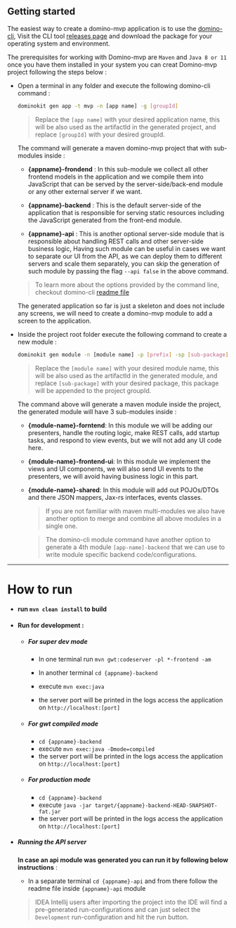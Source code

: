 ## Getting started

The easiest way to create a domino-mvp application is to use the [domino-cli](https://github.com/DominoKit/domino-cli), Visit the CLI tool [releases page](https://github.com/DominoKit/domino-cli/releases) and download the package for your operating system and environment.

The prerequisites for working with Domino-mvp are `Maven` and `Java 8 or 11` once you have them installed in your system you can creat Domino-mvp project following the steps below :

- Open a terminal in any folder and execute the following domino-cli command : 

    ```bash
    dominokit gen app -t mvp -n [app name] -g [groupId]
    ```
    
    > Replace the `[app name]` with your desired application name, this will be also used as the artifactId in the generated project, and replace `[groupId]` with your desired groupId.
    
    The command will generate a maven domino-mvp project that with sub-modules inside :
    
    - **{appname}-frondend** : In this sub-module we collect all other frontend models in the application and we compile them into JavaScript that can be served by the server-side/back-end module or any other external server if we want.
    
    - **{appname}-backend** : This is the default server-side of the application that is responsible for serving static resources including the JavaScript generated from the front-end module. 
    
    - **{appname}-api** : This is another optional server-side module that is responsible about handling REST calls and other server-side business logic, Having such module can be useful in cases we want to separate our UI from the API, as we can deploy them to different servers and scale them separately, you can skip the generation of such module by passing the flag `--api false` in the above command.

    > To learn more about the options provided by the command line, checkout domino-cli [readme file](https://github.com/DominoKit/domino-cli/blob/master/README.md)

  The generated application so far is just a skeleton and does not include any screens, we will need to create a domino-mvp module to add a screen to the application.

- Inside the project root folder execute the following command to create a new module :
  ```bash
  dominokit gen module -n [module name] -p [prefix] -sp [sub-package]
  ```
  > Replace the `[module name]` with your desired module name, this will be also used as the artifactId in the generated module, and replace `[sub-package]` with your desired package, this package will be appended to the project groupId.

  The command above will generate a maven module inside the project, the generated module will have 3 sub-modules inside :

  - **{module-name}-forntend**: In this module we will be adding our presenters, handle the routing logic, make REST calls, add startup tasks, and respond to view events, but we will not add any UI code here.

  - **{module-name}-frontend-ui**: In this module we implement the views and UI components, we will also send UI events to the presenters, we will avoid having business logic in this part. 

  - **{module-name}-shared**: In this module will add out POJOs/DTOs and there JSON mappers, Jax-rs interfaces, events classes.
    
    > If you are not familiar with maven multi-modules we also have another option to merge and combine all above modules in a single one.
   
    > The domino-cli module command have another option to generate a 4th module `[app-name]-backend` that we can use to write module specific backend code/configurations. 

----------------------------

# How to run

- #### run `mvn clean install` to build

- #### Run for development :

    - ##### For super dev mode

        - In one terminal run `mvn gwt:codeserver -pl *-frontend -am`

        - In another terminal `cd {appname}-backend`
        - execute `mvn exec:java`
        - the server port will be printed in the logs access the application on `http://localhost:[port]`

    - ##### For gwt compiled mode

        - `cd {appname}-backend`
        - execute `mvn exec:java -Dmode=compiled`
        - the server port will be printed in the logs access the application on `http://localhost:[port]`

    - ##### For production mode

        - `cd {appname}-backend`
        - execute `java -jar target/{appname}-backend-HEAD-SNAPSHOT-fat.jar`
        - the server port will be printed in the logs access the application on `http://localhost:[port]`


- ##### Running the API server
  **In case an api module was generated you can run it by following below instructions** :

    - In a separate terminal `cd {appname}-api` and from there follow the readme file inside `{appname}-api` module

    > IDEA Intellij users after importing the project into the IDE will find a pre-generated run-configurations and can just select the `Development` run-configuration and hit the run button.